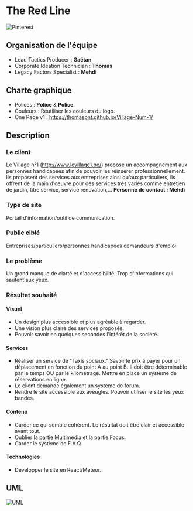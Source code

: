 # The Red Line
![Pinterest](https://i.imgur.com/S7hvUQQ.png "The Red Line")
## Organisation de l'équipe
- Lead Tactics Producer : **Gaëtan**
- Corporate Ideation Technician : **Thomas**
- Legacy Factors Specialist : **Mehdi**
## Charte graphique
- Polices : **Police** & **Police**.
- Couleurs : Réutiliser les couleurs du logo.
- One Page v1 : https://thomaspnt.github.io/Village-Num-1/
## Description
### Le client
Le Village n°1 (http://www.levillage1.be/) propose un accompagnement aux personnes handicapées afin de pouvoir les réinsérer professionnellement. Ils proposent des services aux entreprises ainsi qu'aux particuliers, ils offrent de la main d'oeuvre pour des services très variés comme entretien de jardin, titre service, service rénovation,...
**Personne de contact : Mehdi**
### Type de site
Portail d'information/outil de communication.
### Public ciblé
Entreprises/particuliers/personnes handicapées demandeurs d'emploi.
### Le problème
Un grand manque de clarté et d'accessibilité. Trop d'informations qui sautent aux yeux.
### Résultat souhaité
#### Visuel
- Un design plus accessible et plus agréable à regarder.
- Une vision plus claire des services proposés.
- Pouvoir savoir en quelques secondes l'intérêt de la société.
#### Services
- Réaliser un service de "Taxis sociaux." Savoir le prix à payer pour un déplacement en fonction du point A au point B. Il doit être déterminable par le temps OU par le kilométrage. Mettre en place un système de réservations en ligne.
- Le client demande également un système de forum.
- Rendre le site accessible aux aveugles. Pouvoir utiliser le site les yeux bandés.
#### Contenu
- Garder ce qui semble cohérent. Le résultat doit être clair et accessible avant tout.
- Oublier la partie Multimédia et la partie Focus.
- Garder le système de F.A.Q.
#### Technologies
- Développer le site en React/Meteor.
## UML
![UML](https://contattafiles.s3-us-west-1.amazonaws.com/tnt14094/Xeij2dbt2EiGf72/filrouge.png "UML")
